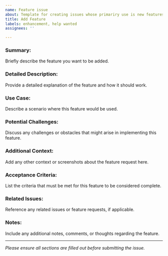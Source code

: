 ```yaml
---
name: Feature issue
about: Template for creating issues whose primariry use is new features in the project.
title: Add Feature
labels: enhancement, help wanted
assignees: ''

---
```


### Summary:
Briefly describe the feature you want to be added.

### Detailed Description:
Provide a detailed explanation of the feature and how it should work.

### Use Case:
Describe a scenario where this feature would be used.

### Potential Challenges:
Discuss any challenges or obstacles that might arise in implementing this feature.

### Additional Context:
Add any other context or screenshots about the feature request here.

### Acceptance Criteria:
List the criteria that must be met for this feature to be considered complete.

### Related Issues:
Reference any related issues or feature requests, if applicable.

### Notes:
Include any additional notes, comments, or thoughts regarding the feature.

---

*Please ensure all sections are filled out before submitting the issue.*
